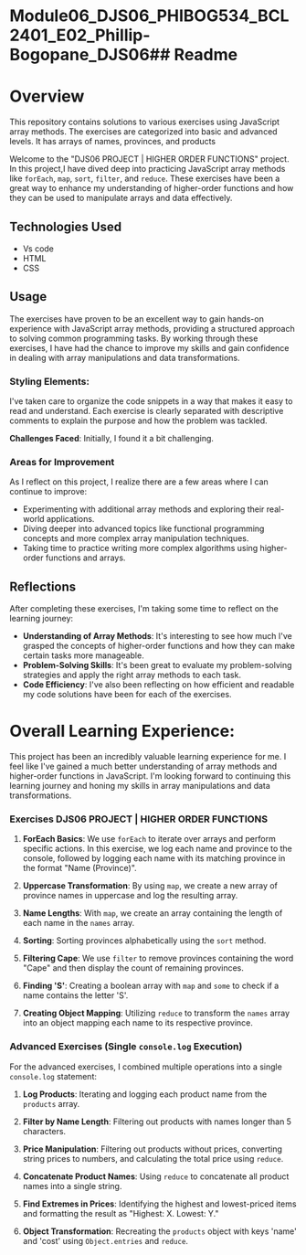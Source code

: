 # Module06_DJS06_PHIBOG534_BCL2401_E02_Phillip-Bogopane_DJS06## Readme

# Overview

This repository contains solutions to various exercises using JavaScript array methods. The exercises are categorized into basic and advanced levels. It has arrays of names, provinces, and products


Welcome to the "DJS06 PROJECT | HIGHER ORDER FUNCTIONS" project. In this project,I have dived deep into practicing JavaScript array methods like `forEach`, `map`, `sort`, `filter`, and `reduce`. These exercises have been a great way to enhance my understanding of higher-order functions and how they can be used to manipulate arrays and data effectively.

## Technologies Used
- Vs code
- HTML
- CSS

## Usage

The exercises have proven to be an excellent way to gain hands-on experience with JavaScript array methods, providing a structured approach to solving common programming tasks. By working through these exercises, I have had the chance to improve my skills and gain confidence in dealing with array manipulations and data transformations.

### Styling Elements: 

I've taken care to organize the code snippets in a way that makes it easy to read and understand. Each exercise is clearly separated with descriptive comments to explain the purpose and how the problem was tackled.

**Challenges Faced**: Initially, I found it a bit challenging.

### Areas for Improvement

As I reflect on this project, I realize there are a few areas where I can continue to improve:

- Experimenting with additional array methods and exploring their real-world applications.
- Diving deeper into advanced topics like functional programming concepts and more complex array manipulation techniques.
- Taking time to practice writing more complex algorithms using higher-order functions and arrays.

## Reflections

After completing these exercises, I'm taking some time to reflect on the learning journey:

- **Understanding of Array Methods**: It's interesting to see how much I've grasped the concepts of higher-order functions and how they can make certain tasks more manageable.
- **Problem-Solving Skills**: It's been great to evaluate my problem-solving strategies and apply the right array methods to each task.
- **Code Efficiency**: I've also been reflecting on how efficient and readable my code solutions have been for each of the exercises.

# Overall Learning Experience:

This project has been an incredibly valuable learning experience for me. I feel like I've gained a much better understanding of array methods and higher-order functions in JavaScript. I'm looking forward to continuing this learning journey and honing my skills in array manipulations and data transformations.

### Exercises DJS06 PROJECT | HIGHER ORDER FUNCTIONS

1. **ForEach Basics**: We use `forEach` to iterate over arrays and perform specific actions. In this exercise, we log each name and province to the console, followed by logging each name with its matching province in the format "Name (Province)".

2. **Uppercase Transformation**: By using `map`, we create a new array of province names in uppercase and log the resulting array.

3. **Name Lengths**: With `map`, we create an array containing the length of each name in the `names` array.

4. **Sorting**: Sorting provinces alphabetically using the `sort` method.

5. **Filtering Cape**: We use `filter` to remove provinces containing the word "Cape" and then display the count of remaining provinces.

6. **Finding 'S'**: Creating a boolean array with `map` and `some` to check if a name contains the letter 'S'.

7. **Creating Object Mapping**: Utilizing `reduce` to transform the `names` array into an object mapping each name to its respective province.

### Advanced Exercises (Single `console.log` Execution)

For the advanced exercises, I combined multiple operations into a single `console.log` statement:

1. **Log Products**: Iterating and logging each product name from the `products` array.

2. **Filter by Name Length**: Filtering out products with names longer than 5 characters.

3. **Price Manipulation**: Filtering out products without prices, converting string prices to numbers, and calculating the total price using `reduce`.

4. **Concatenate Product Names**: Using `reduce` to concatenate all product names into a single string.

5. **Find Extremes in Prices**: Identifying the highest and lowest-priced items and formatting the result as "Highest: X. Lowest: Y."

6. **Object Transformation**: Recreating the `products` object with keys 'name' and 'cost' using `Object.entries` and `reduce`.





